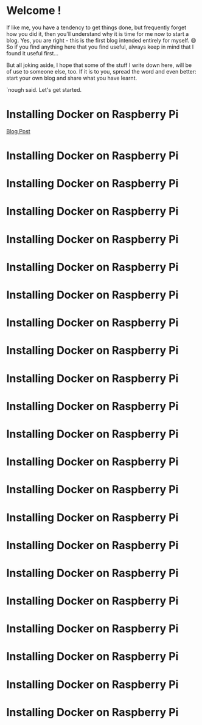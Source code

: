 # Welcome !

If like me, you have a tendency to get things done, but frequently forget how you did it, then you'll understand why it is time for me now to start a blog.
Yes, you are right - this is the first blog intended entirely for myself. 😄
So if you find anything here that you find useful, always keep in mind that I found it useful first... 

But all joking aside, I hope that some of the stuff I write down here, will be of use to someone else, too.
If it is to you, spread the word and even better: start your own blog and share what you have learnt.

`nough said. Let's get started.

# Installing Docker on Raspberry Pi

[Blog Post](./docker-on-raspberry.md)

# Installing Docker on Raspberry Pi
# Installing Docker on Raspberry Pi
# Installing Docker on Raspberry Pi
# Installing Docker on Raspberry Pi
# Installing Docker on Raspberry Pi
# Installing Docker on Raspberry Pi
# Installing Docker on Raspberry Pi
# Installing Docker on Raspberry Pi
# Installing Docker on Raspberry Pi
# Installing Docker on Raspberry Pi
# Installing Docker on Raspberry Pi
# Installing Docker on Raspberry Pi
# Installing Docker on Raspberry Pi
# Installing Docker on Raspberry Pi
# Installing Docker on Raspberry Pi
# Installing Docker on Raspberry Pi
# Installing Docker on Raspberry Pi
# Installing Docker on Raspberry Pi
# Installing Docker on Raspberry Pi
# Installing Docker on Raspberry Pi
# Installing Docker on Raspberry Pi


